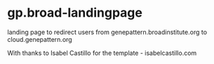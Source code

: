 # gp.broad-landingpage
landing page to redirect users from genepattern.broadinstitute.org to cloud.genepattern.org

With thanks to Isabel Castillo for the template - isabelcastillo.com
